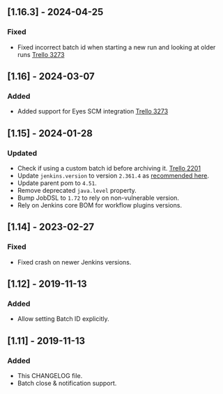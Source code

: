 ## [1.16.3] - 2024-04-25
### Fixed
- Fixed incorrect batch id when starting a new run and looking at older runs [Trello 3273](https://trello.com/c/GFvXy9jP) 

## [1.16] - 2024-03-07
### Added
- Added support for Eyes SCM integration [Trello 3273](https://trello.com/c/GFvXy9jP)

## [1.15] - 2024-01-28
### Updated
- Check if using a custom batch id before archiving it. [Trello 2201](https://trello.com/c/B8KrpLpF)
- Update `jenkins.version` to version `2.361.4` as [recommended here](https://www.jenkins.io/doc/developer/plugin-development/choosing-jenkins-baseline/).
- Update parent pom to `4.51`.
- Remove deprecated `java.level` property.
- Bump JobDSL to `1.72` to rely on non-vulnerable version.
- Rely on Jenkins core BOM for workflow plugins versions.

## [1.14] - 2023-02-27
### Fixed
- Fixed crash on newer Jenkins versions.

## [1.12] - 2019-11-13
### Added
- Allow setting Batch ID explicitly. 

## [1.11] - 2019-11-13
### Added
- This CHANGELOG file.
- Batch close & notification support.
